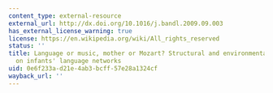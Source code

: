 ```yaml
---
content_type: external-resource
external_url: http://dx.doi.org/10.1016/j.bandl.2009.09.003
has_external_license_warning: true
license: https://en.wikipedia.org/wiki/All_rights_reserved
status: ''
title: Language or music, mother or Mozart? Structural and environmental influences
  on infants' language networks
uid: 0e6f233a-d21e-4ab3-bcff-57e28a1324cf
wayback_url: ''
---
```

